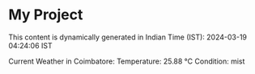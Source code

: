 # My Project

This content is dynamically generated in Indian Time (IST): 2024-03-19 04:24:06 IST


Current Weather in Coimbatore:
Temperature: 25.88 °C
Condition: mist

